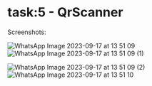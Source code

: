# task:5 - QrScanner

Screenshots:

![WhatsApp Image 2023-09-17 at 13 51 09](https://github.com/deep22798/task_5-qrscanner/assets/76737835/2a793077-28e2-4b05-b372-02b32325513f)   ![WhatsApp Image 2023-09-17 at 13 51 09 (1)](https://github.com/deep22798/task_5-qrscanner/assets/76737835/955321c3-fd7c-47db-b386-cabab7aca2cb)

![WhatsApp Image 2023-09-17 at 13 51 09 (2)](https://github.com/deep22798/task_5-qrscanner/assets/76737835/e3d22d78-d042-4f04-b5f9-5e98482894d3)  ![WhatsApp Image 2023-09-17 at 13 51 10](https://github.com/deep22798/task_5-qrscanner/assets/76737835/23adad79-f276-4b77-8f2c-77767b6a35c0)
